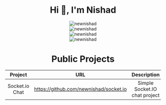 <div align="center">
  <h1>Hi 👋, I'm Nishad</h1>  
  <img src="https://github-readme-stats.vercel.app/api?username=newnishad&show_icons=true&locale=en&theme=dark&hide_border=true&cache_seconds=1800&icon_color=00ffff&text_color=61dafb&title_color=00ffff" alt="newnishad" />
  <br>
  <img src="https://github-readme-streak-stats.herokuapp.com/?user=newnishad&theme=dark&hide_border=true" alt="newnishad" />
  <br>
  <img src="https://github-readme-stats.vercel.app/api/top-langs?username=newnishad&hide=css&layout=compact&theme=dark&hide_border=true&cache_seconds=1800" alt="newnishad" />
  <br>
  <img src="https://komarev.com/ghpvc/?username=newnishad&label=Profile%20views&color=0e75b6&style=flat-square" alt="newnishad" />
 
  <h1>Public Projects</h1> 
  
  | Project           | URL                                    | Description                        |
  |:-----------------:|:--------------------------------------:|:----------------------------------:|
  | Socket.io Chat    | https://github.com/newnishad/socket.io | Simple Socket.IO chat project             |
</div>
